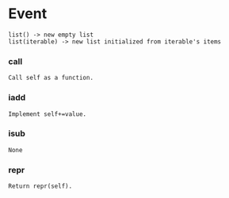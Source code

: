 # Event 
 ```
 list() -> new empty list
list(iterable) -> new list initialized from iterable's items 
```
### __call__ 
  ```
 Call self as a function. 
```
### __iadd__ 
  ```
 Implement self+=value. 
```
### __isub__ 
  ```
 None 
```
### __repr__ 
  ```
 Return repr(self). 
```
